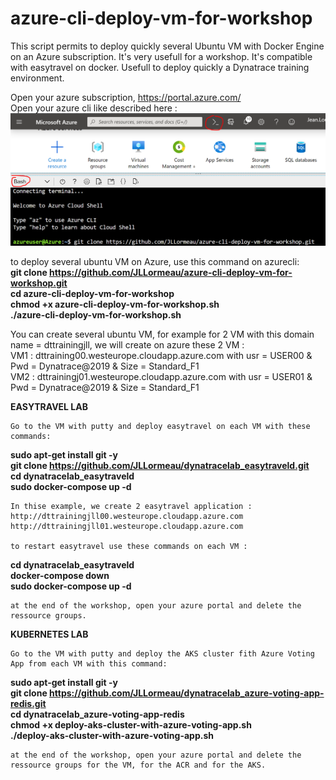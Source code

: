 # azure-cli-deploy-vm-for-workshop
This script permits to deploy quickly several Ubuntu VM with Docker Engine on an Azure subscription. It's very usefull for a workshop. It's compatible with easytravel on docker. Usefull to deploy quickly a Dynatrace training environment.

Open your azure subscription, https://portal.azure.com/  
Open your azure cli like described here :  
![azurecli](azurecli.png)

to deploy several ubuntu VM on Azure, use this command on azurecli:  
**git clone https://github.com/JLLormeau/azure-cli-deploy-vm-for-workshop.git  
cd azure-cli-deploy-vm-for-workshop  
chmod +x azure-cli-deploy-vm-for-workshop.sh  
./azure-cli-deploy-vm-for-workshop.sh**  

You can create several ubuntu VM, for example for 2 VM with this domain name = dttrainingjll, we will create on azure these 2 VM :  
VM1 : dttraining00.westeurope.cloudapp.azure.com with usr = USER00 & Pwd = Dynatrace@2019 & Size = Standard_F1  
VM2 : dttrainingj01.westeurope.cloudapp.azure.com with usr = USER01 & Pwd = Dynatrace@2019 & Size = Standard_F1  

**EASYTRAVEL LAB**

    Go to the VM with putty and deploy easytravel on each VM with these commands:   
   
**sudo apt-get install git -y  
git clone https://github.com/JLLormeau/dynatracelab_easytraveld.git  
cd dynatracelab_easytraveld  
sudo docker-compose up -d**  

    In thise example, we create 2 easytravel application :  
    http://dttrainingjll00.westeurope.cloudapp.azure.com  
    http://dttrainingjll01.westeurope.cloudapp.azure.com  

    to restart easytravel use these commands on each VM :  
    
**cd dynatracelab_easytraveld  
docker-compose down  
sudo docker-compose up -d**  

    at the end of the workshop, open your azure portal and delete the ressource groups.  

**KUBERNETES LAB**

    Go to the VM with putty and deploy the AKS cluster fith Azure Voting App from each VM with this command:
    
**sudo apt-get install git -y  
  git clone https://github.com/JLLormeau/dynatracelab_azure-voting-app-redis.git  
  cd dynatracelab_azure-voting-app-redis  
  chmod +x deploy-aks-cluster-with-azure-voting-app.sh  
  ./deploy-aks-cluster-with-azure-voting-app.sh**  

    at the end of the workshop, open your azure portal and delete the ressource groups for the VM, for the ACR and for the AKS.  


